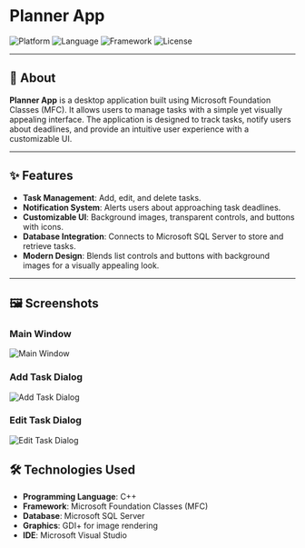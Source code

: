 # Planner App
![Platform](https://img.shields.io/badge/Platform-Windows-blue)
![Language](https://img.shields.io/badge/Language-C%2B%2B-green)
![Framework](https://img.shields.io/badge/Framework-MFC-orange)
![License](https://img.shields.io/badge/License-MIT-brightgreen)

---

## 📖 About

**Planner App** is a desktop application built using Microsoft Foundation Classes (MFC). It allows users to manage tasks with a simple yet visually appealing interface. The application is designed to track tasks, notify users about deadlines, and provide an intuitive user experience with a customizable UI.

---

## ✨ Features

- **Task Management**: Add, edit, and delete tasks.
- **Notification System**: Alerts users about approaching task deadlines.
- **Customizable UI**: Background images, transparent controls, and buttons with icons.
- **Database Integration**: Connects to Microsoft SQL Server to store and retrieve tasks.
- **Modern Design**: Blends list controls and buttons with background images for a visually appealing look.

---

## 🖼️ Screenshots

### **Main Window**
![Main Window](https://github.com/user-attachments/assets/ab5e29ce-7bb8-488c-9f51-fd48cc2d9ff6)

### **Add Task Dialog**
![Add Task Dialog](https://github.com/user-attachments/assets/79306793-5c7a-4c9f-ad62-40169322965f)


### **Edit Task Dialog**
![Edit Task Dialog](https://github.com/user-attachments/assets/cba9c63b-b1c7-471d-bfc7-844588b3fb6b)



## 🛠️ Technologies Used

- **Programming Language**: C++
- **Framework**: Microsoft Foundation Classes (MFC)
- **Database**: Microsoft SQL Server
- **Graphics**: GDI+ for image rendering
- **IDE**: Microsoft Visual Studio

